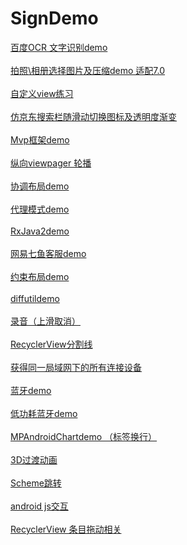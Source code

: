 # SignDemo
[百度OCR 文字识别demo](https://github.com/SilenceBurst/SignDemo/tree/master/baiduocrdemo/src)</br></br>
[拍照\相册选择图片及压缩demo 适配7.0](https://github.com/SilenceBurst/SignDemo/tree/master/camerademo/src)</br></br>
[自定义view练习](https://github.com/SilenceBurst/SignDemo/tree/master/customviewdemo/src)</br></br>
[仿京东搜索栏随滑动切换图标及透明度渐变](https://github.com/SilenceBurst/SignDemo/tree/master/gradienttoolbardemo/src)</br></br>
[Mvp框架demo](https://github.com/SilenceBurst/SignDemo/tree/master/mvpdemo/src)</br></br>
[纵向viewpager 轮播](https://github.com/SilenceBurst/SignDemo/tree/master/verticalviewpagerdemo/src)</br></br>
[协调布局demo](https://github.com/SilenceBurst/SignDemo/tree/master/coordinatorlayoutdemo/src)</br></br>
[代理模式demo](https://github.com/SilenceBurst/SignDemo/tree/master/proxydemo/src)</br></br>
[RxJava2demo](https://github.com/SilenceBurst/SignDemo/tree/master/rxjava2demo/src)</br></br>
[网易七鱼客服demo](https://github.com/SilenceBurst/SignDemo/tree/master/imdemo/src)</br></br>
[约束布局demo](https://github.com/SilenceBurst/SignDemo/tree/master/constraintlayoutdemo/src)</br></br>
[diffutildemo](https://github.com/SilenceBurst/SignDemo/tree/master/diffutildemo/src)</br></br>
[录音（上滑取消）](https://github.com/SilenceBurst/SignDemo/tree/master/recordbutton/src)</br></br>
[RecyclerView分割线](https://github.com/SilenceBurst/SignDemo/tree/master/recyclerviewitemdecoration/src)</br></br>
[获得同一局域网下的所有连接设备](https://github.com/SilenceBurst/SignDemo/tree/master/networksniffdemo/src)</br></br>
[蓝牙demo](https://github.com/SilenceBurst/SignDemo/tree/master/bluetoothdemo/src)</br></br>
[低功耗蓝牙demo](https://github.com/SilenceBurst/SignDemo/tree/master/bluetoothlowenergy/src)</br></br>
[MPAndroidChartdemo （标签换行）](https://github.com/SilenceBurst/SignDemo/tree/master/chartdemo/src)</br></br>
[3D过渡动画](https://github.com/SilenceBurst/SignDemo/tree/master/transition3d/src)</br></br>
[Scheme跳转](https://github.com/SilenceBurst/SignDemo/tree/master/schemedemo/src)</br></br>
[android js交互](https://github.com/SilenceBurst/SignDemo/tree/master/jsdemo/src)</br></br>
[RecyclerView 条目拖动相关](https://github.com/SilenceBurst/SignDemo/tree/master/itemtouchhelperdemo/src)</br></br>
